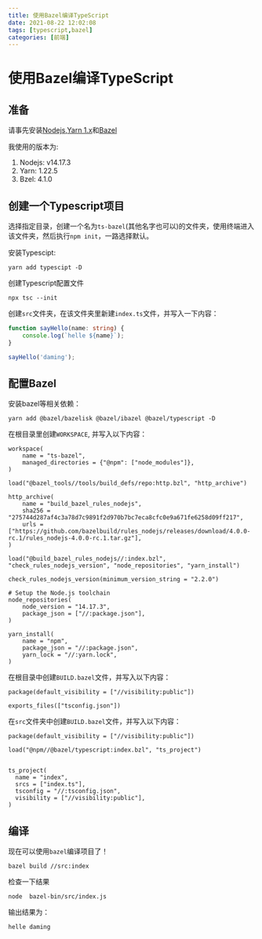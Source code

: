 ```yaml
---
title: 使用Bazel编译TypeScript
date: 2021-08-22 12:02:08
tags: [typescript,bazel]
categories: [前端]
---
```


# 使用Bazel编译TypeScript

## 准备

请事先安装[Nodejs](https://nodejs.org/dist/v14.17.3/),[Yarn 1.x](https://classic.yarnpkg.com/en/docs/install)和[Bazel](https://docs.bazel.build/versions/4.2.0/install.html)

我使用的版本为:

1. Nodejs: v14.17.3
2. Yarn:    1.22.5
3. Bzel:    4.1.0

## 创建一个Typescript项目

选择指定目录，创建一个名为`ts-bazel`(其他名字也可以)的文件夹，使用终端进入该文件夹，然后执行`npm init`，一路选择默认。

安装Typescipt:

```
yarn add typescipt -D
```

创建Typescript配置文件

```
npx tsc --init
```

创建`src`文件夹，在该文件夹里新建`index.ts`文件，并写入一下内容：

```Typescript
function sayHello(name: string) {
    console.log(`helle ${name}`);
}

sayHello('daming');
```

## 配置Bazel

安装bazel等相关依赖：

```shell
yarn add @bazel/bazelisk @bazel/ibazel @bazel/typescript -D 
```

在根目录里创建`WORKSPACE`, 并写入以下内容：

```Bazel
workspace(
    name = "ts-bazel",
    managed_directories = {"@npm": ["node_modules"]},
)

load("@bazel_tools//tools/build_defs/repo:http.bzl", "http_archive")

http_archive(
    name = "build_bazel_rules_nodejs",
    sha256 = "275744d287af4c3a78d7c9891f2d970b7bc7eca8cfc0e9a671fe6258d09ff217",
    urls = ["https://github.com/bazelbuild/rules_nodejs/releases/download/4.0.0-rc.1/rules_nodejs-4.0.0-rc.1.tar.gz"],
)

load("@build_bazel_rules_nodejs//:index.bzl", "check_rules_nodejs_version", "node_repositories", "yarn_install")

check_rules_nodejs_version(minimum_version_string = "2.2.0")

# Setup the Node.js toolchain
node_repositories(
    node_version = "14.17.3",
    package_json = ["//:package.json"],
)

yarn_install(
    name = "npm",
    package_json = "//:package.json",
    yarn_lock = "//:yarn.lock",
)
```

在根目录中创建`BUILD.bazel`文件，并写入以下内容：

```Bazel
package(default_visibility = ["//visibility:public"])

exports_files(["tsconfig.json"])
```

在`src`文件夹中创建`BUILD.bazel`文件，并写入以下内容：

```Bazel
package(default_visibility = ["//visibility:public"])

load("@npm//@bazel/typescript:index.bzl", "ts_project")


ts_project(
  name = "index",
  srcs = ["index.ts"],
  tsconfig = "//:tsconfig.json",
  visibility = ["//visibility:public"],
)
```

## 编译

现在可以使用`bazel`编译项目了！

```
bazel build //src:index
```

检查一下结果

```
node  bazel-bin/src/index.js
```

输出结果为：

```
helle daming
```